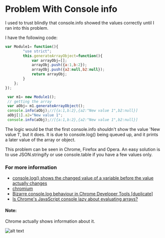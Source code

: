 # Problem With Console info

I used to trust  blindly  that console.info  showed  the values correctly  until I ran into  this problem.

 
I have the following  code:

```javascript
var Module1= function(){
        "use strict";
        this.generateArrayObject=function(){
            var arrayObj=[];            
            arrayObj.push({a:1,b:2});
            arrayObj.push({a2:null,b2:null});            
            return arrayObj;
        }
    };
});

 var m1= new Module1();
 // getting the array
 var aObj= m1.generateArrayObject();
 console.info(aObj);//[{a:1,b:2},{a2:"New value 1",b2:null}]
 aObj[1].a2="New value 1";
 console.info(aObj);//[{a:1,b:2},{a2:"New value 1",b2:null}]
```

The logic  would be  that the first console.info   shouldn't  show the value 'New value 1', but it does. It is due to console.log() being queued up, and it prints a later value of the array or object.

This problem can be seen in Chrome, Firefox and Opera. An easy solution  is to  use  JSON.stringify or use console.table if you have a few values only.



### For more information

 * [console.log() shows the changed value of a variable before the value actually changes](http://stackoverflow.com/questions/11284663/console-log-shows-the-changed-value-of-a-variable-before-the-value-actually-ch)
 * [chromium](https://code.google.com/p/chromium/issues/detail?id=508719)
 * [Bizarre console.log behaviour in Chrome Developer Tools [duplicate]](http://stackoverflow.com/questions/4198912/bizarre-console-log-behaviour-in-chrome-developer-tools) 
 * [Is Chrome's JavaScript console lazy about evaluating arrays?](http://stackoverflow.com/questions/4057440/is-chromes-javascript-console-lazy-about-evaluating-arrays)


#### Note: 

Chrome actually shows   information about  it.

![alt text](https://chromium.googlecode.com/issues/attachment?aid=5087190000001&name=snapshot-tooltip-proposed.png&token=ABZ6GAd_Qvj65oo9HS_BSYnRvCRbTGLjdA%3A1452036803149&id=508719&mod_ts_token=ABZ6GAcUd0aEzRCOXD19T-jo2ULjfeJAvg%3A1452036803149&inline=1)
